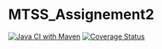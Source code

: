 # MTSS_Assignement2
[![Java CI with Maven](https://github.com/PiolaAndrea/MTSS_Assignement_II/actions/workflows/build.yml/badge.svg?branch=master)](https://github.com/PiolaAndrea/MTSS_Assignement_II/actions/workflows/build.yml)
[![Coverage Status](https://coveralls.io/repos/github/PiolaAndrea/MTSS_Assignement_II/badge.svg?branch=develop)](https://coveralls.io/github/PiolaAndrea/MTSS_Assignement_II?branch=master)
